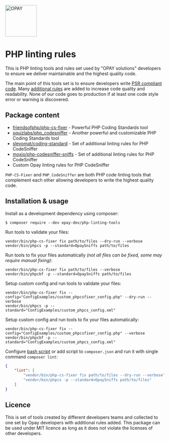 <a href="https://www.opay.eu" target="_blank"><img src="https://avatars.githubusercontent.com/u/24718711?s=128" width="100" alt="OPAY"></a>

PHP linting rules
=============================

This is PHP linting tools and rules set used by "OPAY solutions" developers to ensure we deliver maintainable and the highest quality code.

The main point of this tools set is to ensure developers write <a target="_blank" href="https://www.php-fig.org/psr/">PSR compliant code</a>. Many [additional rules](./OpaySniffs/ruleset.xml) are added to increase code quality and readability. None of our code goes to production if at least one code style error or warning is discovered.

Package content
---------------
- <a target="_blank" href="https://github.com/FriendsOfPHP/PHP-CS-Fixer">friendsofphp/php-cs-fixer</a> - Powerful PHP Coding Standards tool
- <a target="_blank" href="https://github.com/squizlabs/PHP_CodeSniffer">squizlabs/php_codesniffer</a> - Another powerful and customizable PHP Coding Standards tool
- <a target="_blank" href="https://github.com/slevomat/coding-standard">slevomat/coding-standard</a> - Set of additional linting rules for PHP CodeSniffer
- <a target="_blank" href="https://github.com/Moxio/php-codesniffer-sniffs">moxio/php-codesniffer-sniffs</a> - Set of additional linting rules for PHP CodeSniffer
- Custom Opay linting rules for PHP CodeSniffer

`PHP-CS-Fixer` and `PHP_CodeSniffer` are both PHP code linting tools that complement each other allowing developers to write the highest quality code.

Installation & usage
--------------------
Install as a development dependency using composer:
```
$ composer require --dev opay-dev/php-linting-tools
```
Run tools to validate your files:
```
vendor/bin/php-cs-fixer fix path/to/files --dry-run --verbose
vendor/bin/phpcs -p --standard=OpaySniffs path/to/files
```
Run tools to fix your files automatically _(not all files can be fixed, some may require manual fixing)_:
```
vendor/bin/php-cs-fixer fix path/to/files --verbose
vendor/bin/phpcbf -p --standard=OpaySniffs path/to/files
```
Setup custom config and run tools to validate your files:
```
vendor/bin/php-cs-fixer fix --config="ConfigExamples/custom_phpcsfixer_config.php" --dry-run --verbose
vendor/bin/phpcs -p --standard="ConfigExamples/custom_phpcs_config.xml"
```
Setup custom config and run tools to fix your files automatically:
```
vendor/bin/php-cs-fixer fix --config="ConfigExamples/custom_phpcsfixer_config.php" --verbose
vendor/bin/phpcbf -p --standard="ConfigExamples/custom_phpcs_config.xml"
```
Configure [bash script](./lint) or add script to `composer.json` and run it with single command `composer lint`:
```json
{
    "lint": [
        "vendor/bin/php-cs-fixer fix path/to/files --dry-run --verbose",
        "vendor/bin/phpcs -p --standard=OpaySniffs path/to/files"
    ]
}
```

Licence
-------
This is set of tools created by different developers teams and collected to one set by Opay developers with additional rules added. This package can be used under MIT licence as long as it does not violate the licenses of other developers.
